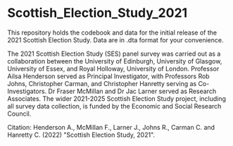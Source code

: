 # Scottish_Election_Study_2021
This repository holds the codebook and data for the initial release of the 2021 Scottish Election Study. Data are in .dta format for your convenience.

The 2021 Scottish Election Study (SES) panel survey was carried out as a collaboration between the University of Edinburgh, University of Glasgow, University of Essex, and Royal Holloway, University of London. Professor Ailsa Henderson served as Principal Investigator, with Professors Rob Johns, Christopher Carman, and Christopher Hanretty serving as Co-Investigators. Dr Fraser McMillan and Dr Jac Larner served as Research Associates. The wider 2021-2025 Scottish Election Study project, including all survey data collection, is funded by the Economic and Social Research Council.

Citation: Henderson A., McMillan F., Larner J., Johns R., Carman C. and Hanretty C. (2022) "Scottish Election Study, 2021".
